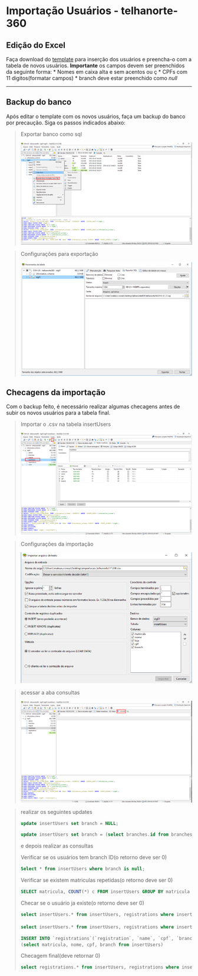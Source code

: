 <!-- TITLE: Telhanorte 360 Inserir Usuarios -->
<!-- SUBTITLE: A quick summary of Telhanorte 360 Inserir Usuarios -->

# Importação Usuários - telhanorte-360
## Edição do Excel
  Faça download do [template](/uploads/telhanorte-360/importacao-telhanorte-template.csv "Importacao Telhanorte Template") para inserção dos usuários e preencha-o com a tabela de novos usuários.
	**Importante**
	os campos devem ser preenchidos da seguinte forma:
	* Nomes em caixa alta e sem acentos ou ç
	* CPFs com 11 digitos(formatar campos)
	* branch deve estar preenchido como *null*

-----

## Backup do banco
  Após editar o template com os novos usuários, faça um backup do banco por precaução. Siga os passos indicados abaixo:
	
> Exportar banco como sql
> 
> ![Telhanorte 01](/uploads/telhanorte-360/telhanorte-01.png "Telhanorte 01")

> Configurações para exportação
> 
> ![Telhanorte 02](/uploads/telhanorte-360/telhanorte-02.png "Telhanorte 02")

## Checagens da importação
  Com o backup feito, é necessário realizar algumas checagens antes de subir os novos usuários para a tabela final.
	
> Importar o .csv na tabela insertUsers
>
> ![Telhanorte 03](/uploads/telhanorte-360/telhanorte-03.png "Telhanorte 03")

> Configurações da importação
> 
> ![Telhanorte 04](/uploads/telhanorte-360/telhanorte-04.png "Telhanorte 04")

> acessar a aba consultas
> 
> ![Telhanorte 05](/uploads/telhanorte-360/telhanorte-05.png "Telhanorte 05")

> realizar os seguintes updates
> 
> ```sql
> update insertUsers set branch = NULL;
> ```
> 
> ```sql
> update insertUsers set branch = (select branches.id from branches where branches.name = insertUsers.loja);
> ```
> 
> e depois realizar as consultas
> 
> Verificar se os usuários tem branch ID(o retorno deve ser 0)
> 
> ```sql
> Select * from insertUsers where branch is null;
> ```
> 
> Verificar se existem matriculas repetidas(o retorno deve ser 0)
> 
> ```sql
> SELECT matricula, COUNT(*) c FROM insertUsers GROUP BY matricula HAVING c > 1;
> ```
> 
> Checar se o usuário ja existe(o retorno deve ser 0)
> 
> ```sql
> select insertUsers.* from insertUsers, registrations where insertUsers.matricula = registrations.registration;
> 
> select insertUsers.* from insertUsers, registrations where insertUsers.cpf = registrations.cpf;
> ```
> 
> ```sql
> INSERT INTO `registrations`(`registration`, `name`, `cpf`, `branch`) 
> (select matricula, nome, cpf, branch from insertUsers)
> ```
>
> Checagem final(deve retornar 0)
>
> ```sql
> select registrations.* from insertUsers, registrations where insertUsers.matricula = registrations.registration; 
> ```
>
>


